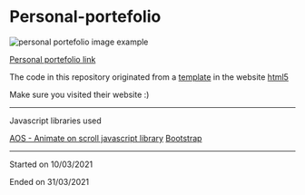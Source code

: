 # Personal-portefolio

![personal portefolio image example](https://images.pexels.com/photos/270360/pexels-photo-270360.jpeg?auto=compress&cs=tinysrgb&dpr=3&h=750&w=1260)

[Personal portefolio link](https://tiagomonteiro0715.github.io/personal-portefolio/)

The code in this repository originated from a [template](https://html5up.net/miniport) in the website [html5](https://html5up.net)

Make sure you visited their website :)

-----


Javascript libraries used

[AOS - Animate on scroll javascript library](https://michalsnik.github.io/aos/)
[Bootstrap](https://getbootstrap.com/)


-----

Started on 10/03/2021

Ended on 31/03/2021
